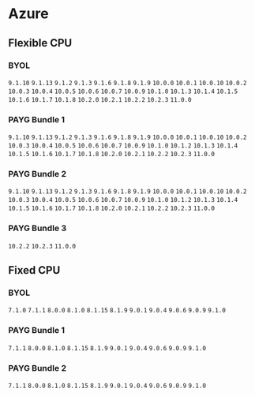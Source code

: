
# Azure

## Flexible CPU

### BYOL
`9.1.10` `9.1.13` `9.1.2` `9.1.3` `9.1.6` `9.1.8` `9.1.9` `10.0.0` `10.0.1` `10.0.10` `10.0.2` `10.0.3` `10.0.4` `10.0.5` `10.0.6` `10.0.7` `10.0.9` `10.1.0` `10.1.3` `10.1.4` `10.1.5` `10.1.6` `10.1.7` `10.1.8` `10.2.0` `10.2.1` `10.2.2` `10.2.3` `11.0.0` 
### PAYG Bundle 1
`9.1.10` `9.1.13` `9.1.2` `9.1.3` `9.1.6` `9.1.8` `9.1.9` `10.0.0` `10.0.1` `10.0.10` `10.0.2` `10.0.3` `10.0.4` `10.0.5` `10.0.6` `10.0.7` `10.0.9` `10.1.0` `10.1.2` `10.1.3` `10.1.4` `10.1.5` `10.1.6` `10.1.7` `10.1.8` `10.2.0` `10.2.1` `10.2.2` `10.2.3` `11.0.0` 
### PAYG Bundle 2
`9.1.10` `9.1.13` `9.1.2` `9.1.3` `9.1.6` `9.1.8` `9.1.9` `10.0.0` `10.0.1` `10.0.10` `10.0.2` `10.0.3` `10.0.4` `10.0.5` `10.0.6` `10.0.7` `10.0.9` `10.1.0` `10.1.2` `10.1.3` `10.1.4` `10.1.5` `10.1.6` `10.1.7` `10.1.8` `10.2.0` `10.2.1` `10.2.2` `10.2.3` `11.0.0` 
### PAYG Bundle 3
`10.2.2` `10.2.3` `11.0.0` 
## Fixed CPU

### BYOL
`7.1.0` `7.1.1` `8.0.0` `8.1.0` `8.1.15` `8.1.9` `9.0.1` `9.0.4` `9.0.6` `9.0.9` `9.1.0` 
### PAYG Bundle 1
`7.1.1` `8.0.0` `8.1.0` `8.1.15` `8.1.9` `9.0.1` `9.0.4` `9.0.6` `9.0.9` `9.1.0` 
### PAYG Bundle 2
`7.1.1` `8.0.0` `8.1.0` `8.1.15` `8.1.9` `9.0.1` `9.0.4` `9.0.6` `9.0.9` `9.1.0` 

